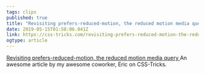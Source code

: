 ```yaml
---
tags: clips 
published: true 
title: "Revisiting prefers-reduced-motion, the reduced motion media query" 
date: 2019-05-15T01:58:06.041Z 
link: https://css-tricks.com/revisiting-prefers-reduced-motion-the-reduced-motion-media-query/ 
ogtype: article 
---
```

[ Revisiting prefers-reduced-motion, the reduced motion media query ]( https://css-tricks.com/revisiting-prefers-reduced-motion-the-reduced-motion-media-query/ ) 
An awesome article by my awesome coworker, Eric on CSS-Tricks.